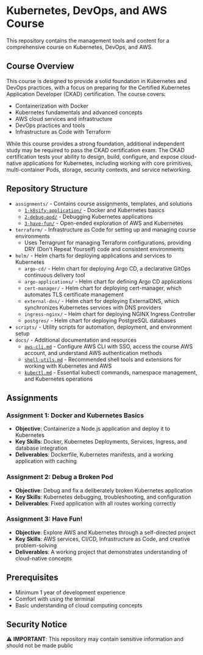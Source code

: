 # Kubernetes, DevOps, and AWS Course

This repository contains the management tools and content for a comprehensive course on Kubernetes, DevOps, and AWS.

## Course Overview

This course is designed to provide a solid foundation in Kubernetes and DevOps practices, with a focus on preparing for the Certified Kubernetes Application Developer (CKAD) certification. The course covers:

- Containerization with Docker
- Kubernetes fundamentals and advanced concepts
- AWS cloud services and infrastructure
- DevOps practices and tools
- Infrastructure as Code with Terraform

While this course provides a strong foundation, additional independent study may be required to pass the CKAD certification exam. The CKAD certification tests your ability to design, build, configure, and expose cloud-native applications for Kubernetes, including working with core primitives, multi-container Pods, storage, security contexts, and service networking.

## Repository Structure

- `assignments/` - Contains course assignments, templates, and solutions
  - [`1-k8sify-application/`](assignments/1-k8sify-application/) - Docker and Kubernetes basics
  - [`2-debug-pod/`](assignments/2-debug-pod/) - Debugging Kubernetes applications
  - [`3-have-fun/`](assignments/3-have-fun/) - Open-ended exploration of AWS and Kubernetes
- `terraform/` - Infrastructure as Code for setting up and managing course environments
  - Uses Terragrunt for managing Terraform configurations, providing DRY (Don't Repeat Yourself) code and consistent environments
- `helm/` - Helm charts for deploying applications and services to Kubernetes
  - `argo-cd/` - Helm chart for deploying Argo CD, a declarative GitOps continuous delivery tool
  - `argo-applications/` - Helm chart for defining Argo CD applications
  - `cert-manager/` - Helm chart for deploying cert-manager, which automates TLS certificate management
  - `external-dns/` - Helm chart for deploying ExternalDNS, which synchronizes Kubernetes services with DNS providers
  - `ingress-nginx/` - Helm chart for deploying NGINX Ingress Controller
  - `postgres/` - Helm chart for deploying PostgreSQL databases
- `scripts/` - Utility scripts for automation, deployment, and environment setup
- `docs/` - Additional documentation and resources
  - [`aws-cli.md`](docs/aws-cli.md) - Configure AWS CLI with SSO, access the course AWS account, and understand AWS authentication methods
  - [`shell-utils.md`](docs/shell-utils.md) - Recommended shell tools and extensions for working with Kubernetes and AWS
  - [`kubectl.md`](docs/kubectl.md) - Essential kubectl commands, namespace management, and Kubernetes operations

## Assignments

### Assignment 1: Docker and Kubernetes Basics
- **Objective**: Containerize a Node.js application and deploy it to Kubernetes
- **Key Skills**: Docker, Kubernetes Deployments, Services, Ingress, and database integration
- **Deliverables**: Dockerfile, Kubernetes manifests, and a working application with caching

### Assignment 2: Debug a Broken Pod
- **Objective**: Debug and fix a deliberately broken Kubernetes application
- **Key Skills**: Kubernetes debugging, troubleshooting, and configuration
- **Deliverables**: Fixed application with all routes working correctly

### Assignment 3: Have Fun!
- **Objective**: Explore AWS and Kubernetes through a self-directed project
- **Key Skills**: AWS services, CI/CD, Infrastructure as Code, and creative problem-solving
- **Deliverables**: A working project that demonstrates understanding of cloud-native concepts

## Prerequisites
- Minimum 1 year of development experience
- Comfort with using the terminal
- Basic understanding of cloud computing concepts

## Security Notice

⚠️ **IMPORTANT**: This repository may contain sensitive information and should not be made public
